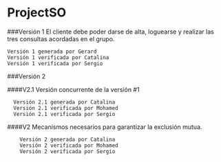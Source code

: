 # ProjectSO

###Versión 1
  El cliente debe poder darse de alta, loguearse y realizar las tres consultas acordadas en el grupo. 
   
    Versión 1 generada por Gerard
    Versión 1 verificada por Catalina
    Versión 1 verificada por Sergio

###Versión 2

  ####V2.1
    Versión concurrente de la versión #1

      Versión 2.1 generada por Catalina
      Versión 2.1 verificada por Mohamed
      Versión 2.1 verificada por Sergio
     
  ####V2
      Mecanismos necesarios para garantizar la exclusión mutua. 

        Versión 2 generada por Catalina
        Versión 2 verificada por Mohamed
        Versión 2 verificada por Sergio
